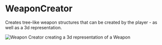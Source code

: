 # WeaponCreator
Creates tree-like weapon structures that can be created by the player - as well as a 3d representation.

![Weapon Creator creating a 3d representation of a Weapon](https://thumbs.gfycat.com/ClutteredWickedIndianjackal-size_restricted.gif)
